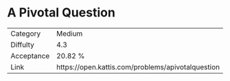 # A Pivotal Question

<table>
    <tr>
        <td>Category</td>
        <td>Medium</td>
    </tr>
    <tr>
        <td>Diffulty</td>
        <td>4.3</td>
    </tr>
    <tr>
        <td>Acceptance</td>
        <td>20.82 %</td>
    </tr>
    <tr>
        <td>Link</td>
        <td>https://open.kattis.com/problems/apivotalquestion</td>
    </tr>
</table>